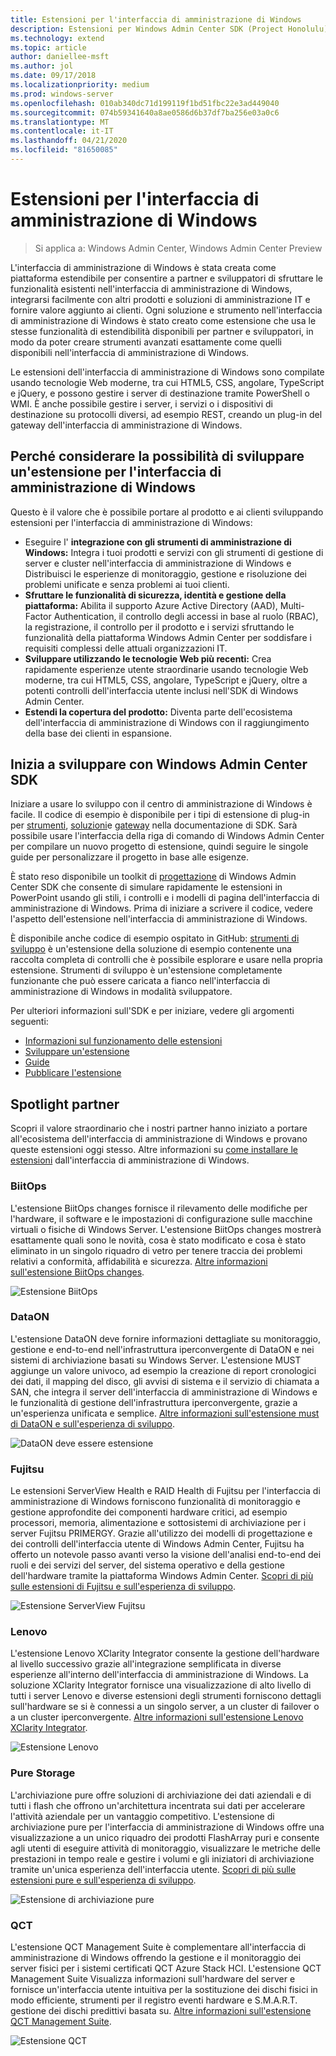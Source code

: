 ```yaml
---
title: Estensioni per l'interfaccia di amministrazione di Windows
description: Estensioni per Windows Admin Center SDK (Project Honolulu)
ms.technology: extend
ms.topic: article
author: daniellee-msft
ms.author: jol
ms.date: 09/17/2018
ms.localizationpriority: medium
ms.prod: windows-server
ms.openlocfilehash: 010ab340dc71d199119f1bd51fbc22e3ad449040
ms.sourcegitcommit: 074b59341640a8ae0586d6b37df7ba256e03a0c6
ms.translationtype: MT
ms.contentlocale: it-IT
ms.lasthandoff: 04/21/2020
ms.locfileid: "81650085"
---
```

# <a name="extensions-for-windows-admin-center"></a>Estensioni per l'interfaccia di amministrazione di Windows

>Si applica a: Windows Admin Center, Windows Admin Center Preview

L'interfaccia di amministrazione di Windows è stata creata come piattaforma estendibile per consentire a partner e sviluppatori di sfruttare le funzionalità esistenti nell'interfaccia di amministrazione di Windows, integrarsi facilmente con altri prodotti e soluzioni di amministrazione IT e fornire valore aggiunto ai clienti. Ogni soluzione e strumento nell'interfaccia di amministrazione di Windows è stato creato come estensione che usa le stesse funzionalità di estendibilità disponibili per partner e sviluppatori, in modo da poter creare strumenti avanzati esattamente come quelli disponibili nell'interfaccia di amministrazione di Windows.

Le estensioni dell'interfaccia di amministrazione di Windows sono compilate usando tecnologie Web moderne, tra cui HTML5, CSS, angolare, TypeScript e jQuery, e possono gestire i server di destinazione tramite PowerShell o WMI. È anche possibile gestire i server, i servizi o i dispositivi di destinazione su protocolli diversi, ad esempio REST, creando un plug-in del gateway dell'interfaccia di amministrazione di Windows.

## <a name="why-you-should-consider-developing-an-extension-for-windows-admin-center"></a>Perché considerare la possibilità di sviluppare un'estensione per l'interfaccia di amministrazione di Windows

Questo è il valore che è possibile portare al prodotto e ai clienti sviluppando estensioni per l'interfaccia di amministrazione di Windows:

- Eseguire l' **integrazione con gli strumenti di amministrazione di Windows:** Integra i tuoi prodotti e servizi con gli strumenti di gestione di server e cluster nell'interfaccia di amministrazione di Windows e Distribuisci le esperienze di monitoraggio, gestione e risoluzione dei problemi unificate e senza problemi ai tuoi clienti.
- **Sfruttare le funzionalità di sicurezza, identità e gestione della piattaforma:** Abilita il supporto Azure Active Directory (AAD), Multi-Factor Authentication, il controllo degli accessi in base al ruolo (RBAC), la registrazione, il controllo per il prodotto e i servizi sfruttando le funzionalità della piattaforma Windows Admin Center per soddisfare i requisiti complessi delle attuali organizzazioni IT.
- **Sviluppare utilizzando le tecnologie Web più recenti:** Crea rapidamente esperienze utente straordinarie usando tecnologie Web moderne, tra cui HTML5, CSS, angolare, TypeScript e jQuery, oltre a potenti controlli dell'interfaccia utente inclusi nell'SDK di Windows Admin Center.
- **Estendi la copertura del prodotto:** Diventa parte dell'ecosistema dell'interfaccia di amministrazione di Windows con il raggiungimento della base dei clienti in espansione.

## <a name="start-developing-with-the-windows-admin-center-sdk"></a>Inizia a sviluppare con Windows Admin Center SDK

Iniziare a usare lo sviluppo con il centro di amministrazione di Windows è facile.  Il codice di esempio è disponibile per i tipi di estensione di plug-in per [strumenti](develop-tool.md), [soluzioni](develop-solution.md)e [gateway](develop-gateway-plugin.md) nella documentazione di SDK. Sarà possibile usare l'interfaccia della riga di comando di Windows Admin Center per compilare un nuovo progetto di estensione, quindi seguire le singole guide per personalizzare il progetto in base alle esigenze.

È stato reso disponibile un toolkit di [progettazione](https://github.com/Microsoft/windows-admin-center-sdk/blob/master/WindowsAdminCenterDesignToolkit.zip) di Windows Admin Center SDK che consente di simulare rapidamente le estensioni in PowerPoint usando gli stili, i controlli e i modelli di pagina dell'interfaccia di amministrazione di Windows. Prima di iniziare a scrivere il codice, vedere l'aspetto dell'estensione nell'interfaccia di amministrazione di Windows.

È disponibile anche codice di esempio ospitato in GitHub: [strumenti di sviluppo](https://aka.ms/wacsdk) è un'estensione della soluzione di esempio contenente una raccolta completa di controlli che è possibile esplorare e usare nella propria estensione. Strumenti di sviluppo è un'estensione completamente funzionante che può essere caricata a fianco nell'interfaccia di amministrazione di Windows in modalità sviluppatore.

Per ulteriori informazioni sull'SDK e per iniziare, vedere gli argomenti seguenti:

- [Informazioni sul funzionamento delle estensioni](understand-extensions.md)
- [Sviluppare un'estensione](developing-extensions.md)
- [Guide](guides.md)
- [Pubblicare l'estensione](publish-extensions.md)

## <a name="partner-spotlight"></a>Spotlight partner

Scopri il valore straordinario che i nostri partner hanno iniziato a portare all'ecosistema dell'interfaccia di amministrazione di Windows e provano queste estensioni oggi stesso. Altre informazioni su [come installare le estensioni](../configure/using-extensions.md) dall'interfaccia di amministrazione di Windows.

### <a name="biitops"></a>BiitOps
L'estensione BiitOps changes fornisce il rilevamento delle modifiche per l'hardware, il software e le impostazioni di configurazione sulle macchine virtuali o fisiche di Windows Server. L'estensione BiitOps changes mostrerà esattamente quali sono le novità, cosa è stato modificato e cosa è stato eliminato in un singolo riquadro di vetro per tenere traccia dei problemi relativi a conformità, affidabilità e sicurezza. [Altre informazioni sull'estensione BiitOps changes](case-studies/biitops.md).

![Estensione BiitOps](../media/extensibility-overview/biitops-1.png)

### <a name="dataon"></a>DataON

L'estensione DataON deve fornire informazioni dettagliate su monitoraggio, gestione e end-to-end nell'infrastruttura iperconvergente di DataON e nei sistemi di archiviazione basati su Windows Server. L'estensione MUST aggiunge un valore univoco, ad esempio la creazione di report cronologici dei dati, il mapping del disco, gli avvisi di sistema e il servizio di chiamata a SAN, che integra il server dell'interfaccia di amministrazione di Windows e le funzionalità di gestione dell'infrastruttura iperconvergente, grazie a un'esperienza unificata e semplice. [Altre informazioni sull'estensione must di DataON e sull'esperienza di sviluppo](case-studies/dataon.md).

![DataON deve essere estensione](../media/extensibility-overview/dataon-must-extension.png)

### <a name="fujitsu"></a>Fujitsu

Le estensioni ServerView Health e RAID Health di Fujitsu per l'interfaccia di amministrazione di Windows forniscono funzionalità di monitoraggio e gestione approfondite dei componenti hardware critici, ad esempio processori, memoria, alimentazione e sottosistemi di archiviazione per i server Fujitsu PRIMERGY. Grazie all'utilizzo dei modelli di progettazione e dei controlli dell'interfaccia utente di Windows Admin Center, Fujitsu ha offerto un notevole passo avanti verso la visione dell'analisi end-to-end dei ruoli e dei servizi del server, del sistema operativo e della gestione dell'hardware tramite la piattaforma Windows Admin Center. [Scopri di più sulle estensioni di Fujitsu e sull'esperienza di sviluppo](case-studies/fujitsu.md).

![Estensione ServerView Fujitsu](../media/extensibility-overview/fujitsu-serverview-extension.png)

### <a name="lenovo"></a>Lenovo

L'estensione Lenovo XClarity Integrator consente la gestione dell'hardware al livello successivo grazie all'integrazione semplificata in diverse esperienze all'interno dell'interfaccia di amministrazione di Windows. La soluzione XClarity Integrator fornisce una visualizzazione di alto livello di tutti i server Lenovo e diverse estensioni degli strumenti forniscono dettagli sull'hardware se si è connessi a un singolo server, a un cluster di failover o a un cluster iperconvergente. [Altre informazioni sull'estensione Lenovo XClarity Integrator](case-studies/lenovo.md).

![Estensione Lenovo](../media/extensibility-overview/lenovo-extension.png)

### <a name="pure-storage"></a>Pure Storage

L'archiviazione pure offre soluzioni di archiviazione dei dati aziendali e di tutti i flash che offrono un'architettura incentrata sui dati per accelerare l'attività aziendale per un vantaggio competitivo. L'estensione di archiviazione pure per l'interfaccia di amministrazione di Windows offre una visualizzazione a un unico riquadro dei prodotti FlashArray puri e consente agli utenti di eseguire attività di monitoraggio, visualizzare le metriche delle prestazioni in tempo reale e gestire i volumi e gli iniziatori di archiviazione tramite un'unica esperienza dell'interfaccia utente. [Scopri di più sulle estensioni pure e sull'esperienza di sviluppo](case-studies/purestorage.md).

![Estensione di archiviazione pure](../media/extensibility-overview/purestorage-extension.png)

### <a name="qct"></a>QCT

L'estensione QCT Management Suite è complementare all'interfaccia di amministrazione di Windows offrendo la gestione e il monitoraggio dei server fisici per i sistemi certificati QCT Azure Stack HCI. L'estensione QCT Management Suite Visualizza informazioni sull'hardware del server e fornisce un'interfaccia utente intuitiva per la sostituzione dei dischi fisici in modo efficiente, strumenti per il registro eventi hardware e S.M.A.R.T. gestione dei dischi predittivi basata su. [Altre informazioni sull'estensione QCT Management Suite](case-studies/qct.md).

![Estensione QCT](../media/extensibility-overview/qct-extension.png)